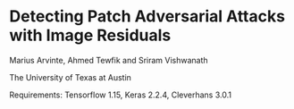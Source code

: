 # Detecting Patch Adversarial Attacks with Image Residuals

Marius Arvinte, Ahmed Tewfik and Sriram Vishwanath

The University of Texas at Austin

Requirements: Tensorflow 1.15, Keras 2.2.4, Cleverhans 3.0.1

